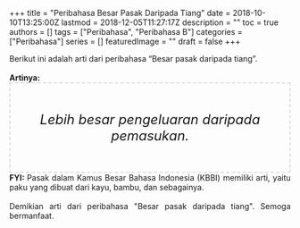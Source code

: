 +++
title = "Peribahasa Besar Pasak Daripada Tiang"
date = 2018-10-10T13:25:00Z
lastmod = 2018-12-05T11:27:17Z
description = ""
toc = true
authors = []
tags = ["Peribahasa", "Peribahasa B"]
categories = ["Peribahasa"]
series = []
featuredImage = ""
draft = false
+++

<div dir="ltr" style="text-align: left;" trbidi="on"><div style="text-align: justify;">Berikut ini adalah arti dari peribahasa “Besar pasak daripada tiang”.</div><br /><div style="text-align: justify;"><b>Artinya:</b></div><div style="border: 2px dashed #ddd; font-size: 24px; height: auto; margin: 0 auto; padding: 50px; text-align: center; width: auto;"><i>Lebih besar pengeluaran daripada pemasukan.</i></div><div style="text-align: justify;"><b>FYI: </b>Pasak dalam Kamus Besar Bahasa Indonesia (KBBI) memiliki arti, yaitu paku yang dibuat dari kayu, bambu, dan sebagainya.</div><div style="text-align: justify;"><br /></div><div style="text-align: justify;">Demikian arti dari peribahasa "Besar pasak daripada tiang". Semoga bermanfaat.</div></div>
